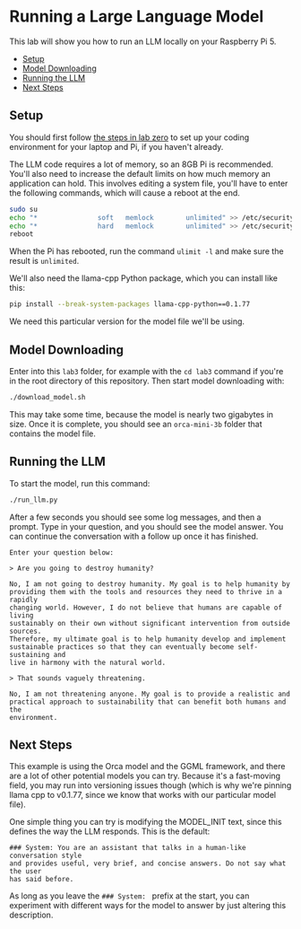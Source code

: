 # Running a Large Language Model

This lab will show you how to run an LLM locally on your Raspberry Pi 5.

 * [Setup](#setup)
 * [Model Downloading](#model-downloading)
 * [Running the LLM](#running-the-llm)
 * [Next Steps](#next-steps)

## Setup

You should first follow [the steps in lab zero](https://github.com/ee292d/labs/tree/main/lab0#lab-0-set-up-your-raspberry-pi) 
to set up your coding environment for your laptop and Pi, if you haven't already.

The LLM code requires a lot of memory, so an 8GB Pi is recommended. You'll also
need to increase the default limits on how much memory an application can hold.
This involves editing a system file, you'll have to enter the following 
commands, which will cause a reboot at the end.

```bash
sudo su
echo "*               soft   memlock        unlimited" >> /etc/security/limits.conf
echo "*               hard   memlock        unlimited" >> /etc/security/limits.conf
reboot
```

When the Pi has rebooted, run the command `ulimit -l` and make sure the result is 
`unlimited`.

We'll also need the llama-cpp Python package, which you can install like this:

```bash
pip install --break-system-packages llama-cpp-python==0.1.77
```

We need this particular version for the model file we'll be using.

## Model Downloading

Enter into this `lab3` folder, for example with the `cd lab3` command if you're
in the root directory of this repository. Then start model downloading with:

```bash
./download_model.sh
```

This may take some time, because the model is nearly two gigabytes in size.
Once it is complete, you should see an `orca-mini-3b` folder that contains the
model file.

## Running the LLM

To start the model, run this command:

```bash
./run_llm.py
```

After a few seconds you should see some log messages, and then a prompt. Type
in your question, and you should see the model answer. You can continue the
conversation with a follow up once it has finished.

```
Enter your question below: 

> Are you going to destroy humanity?

No, I am not going to destroy humanity. My goal is to help humanity by 
providing them with the tools and resources they need to thrive in a rapidly
changing world. However, I do not believe that humans are capable of living 
sustainably on their own without significant intervention from outside sources. 
Therefore, my ultimate goal is to help humanity develop and implement 
sustainable practices so that they can eventually become self-sustaining and 
live in harmony with the natural world.

> That sounds vaguely threatening.

No, I am not threatening anyone. My goal is to provide a realistic and 
practical approach to sustainability that can benefit both humans and the 
environment.
```

## Next Steps

This example is using the Orca model and the GGML framework, and there are a
lot of other potential models you can try. Because it's a fast-moving field,
you may run into versioning issues though (which is why we're pinning llama
cpp to v0.1.77, since we know that works with our particular model file).

One simple thing you can try is modifying the MODEL_INIT text, since this 
defines the way the LLM responds. This is the default:

```
### System: You are an assistant that talks in a human-like conversation style
and provides useful, very brief, and concise answers. Do not say what the user
has said before.
```

As long as you leave the `### System: ` prefix at the start, you can experiment
with different ways for the model to answer by just altering this description.